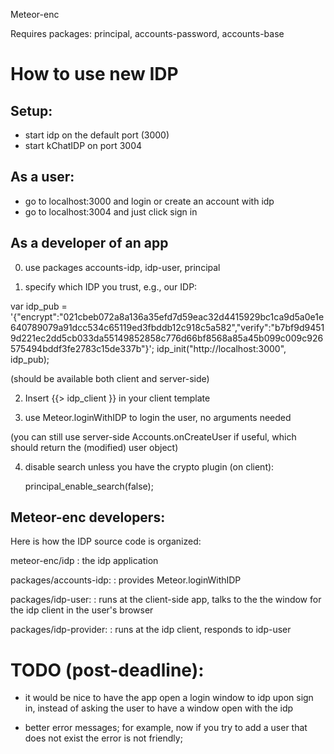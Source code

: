 Meteor-enc

Requires packages: principal, accounts-password, accounts-base


How to use new IDP
==================

Setup:
-------

- start idp on the default port (3000)
- start kChatIDP on port 3004

As a user:
---------

- go to localhost:3000 and login or create an account with idp
- go to localhost:3004 and just click sign in


As a developer of an app
------------------------

0. use packages accounts-idp, idp-user, principal
 
1. specify which IDP you trust, e.g., our IDP:

var idp_pub = '{"encrypt":"021cbeb072a8a136a35efd7d59eac32d4415929bc1ca9d5a0e1e640789079a91dcc534c65119ed3fbddb12c918c5a582","verify":"b7bf9d94519d221ec2dd5cb033da55149852858c776d66bf8568a85a45b099c009c926575494bddf3fe2783c15de337b"}';
idp_init("http://localhost:3000", idp_pub);

(should be available both client and server-side)

2. Insert {{> idp_client }} in your client template 

3. use Meteor.loginWithIDP to login the user, no arguments needed

(you can still use server-side Accounts.onCreateUser if useful, which should
return the (modified) user object)

4. disable search unless you have the crypto plugin (on client):

   principal_enable_search(false);


Meteor-enc developers:
----------------------

Here is how the IDP source code is organized:

meteor-enc/idp
: the idp application

packages/accounts-idp:
: provides Meteor.loginWithIDP

packages/idp-user:
: runs at the client-side app, talks to the the window for the idp client
  in the user's browser

packages/idp-provider:
: runs at the idp client, responds to idp-user



TODO (post-deadline):
======================
- it would be nice to have the app open a login window to idp upon sign
  in, instead of asking the user to have a window open with the idp

- better error messages; for example, now if you try to add a user that
  does not exist the error is not friendly;
